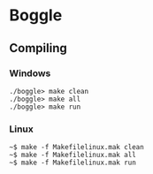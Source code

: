 # Boggle

## Compiling
### Windows
```
./boggle> make clean
./boggle> make all
./boggle> make run
```

### Linux
```
~$ make -f Makefilelinux.mak clean
~$ make -f Makefilelinux.mak all
~$ make -f Makefilelinux.mak run
```